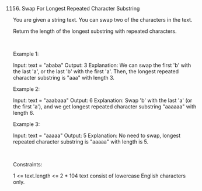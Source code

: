 1156. Swap For Longest Repeated Character Substring

You are given a string text. You can swap two of the characters in the text.

Return the length of the longest substring with repeated characters.

 

Example 1:

Input: text = "ababa"
Output: 3
Explanation: We can swap the first 'b' with the last 'a', or the last 'b' with the first 'a'. Then, the longest repeated character substring is "aaa" with length 3.


Example 2:

Input: text = "aaabaaa"
Output: 6
Explanation: Swap 'b' with the last 'a' (or the first 'a'), and we get longest repeated character substring "aaaaaa" with length 6.


Example 3:

Input: text = "aaaaa"
Output: 5
Explanation: No need to swap, longest repeated character substring is "aaaaa" with length is 5.


 

Constraints:

1 <= text.length <= 2 * 104
text consist of lowercase English characters only.